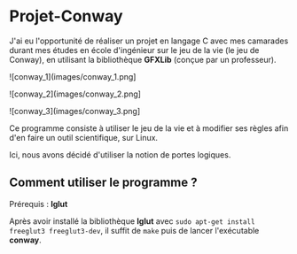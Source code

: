 # Projet-Conway

J'ai eu l'opportunité de réaliser un projet en langage C avec mes camarades durant mes études en école d'ingénieur sur le jeu de la vie (le jeu de Conway), en utilisant la bibliothèque **GFXLib** (conçue par un professeur).

![conway_1](images/conway_1.png]

![conway_2](images/conway_2.png]

![conway_3](images/conway_3.png]

Ce programme consiste à utiliser le jeu de la vie et à modifier ses règles afin d'en faire un outil scientifique, sur Linux.

Ici, nous avons décidé d'utiliser la notion de portes logiques.

## Comment utiliser le programme ?

Prérequis : **lglut**

Après avoir installé la bibliothèque **lglut** avec `sudo apt-get install freeglut3 freeglut3-dev`, il suffit de `make` puis de lancer l'exécutable **conway**.


